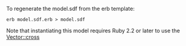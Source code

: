 To regenerate the model.sdf from the erb template:
~~~
erb model.sdf.erb > model.sdf
~~~
Note that instantiating this model requires Ruby 2.2 or later
to use the [Vector::cross](http://ruby-doc.org/stdlib-2.2.0/libdoc/matrix/rdoc/Vector.html#method-i-cross)
